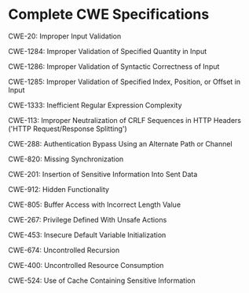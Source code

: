 

# Complete CWE Specifications

CWE-20: Improper Input Validation

CWE-1284: Improper Validation of Specified Quantity in Input

CWE-1286: Improper Validation of Syntactic Correctness of Input

CWE-1285: Improper Validation of Specified Index, Position, or Offset in Input

CWE-1333: Inefficient Regular Expression Complexity

CWE-113: Improper Neutralization of CRLF Sequences in HTTP Headers ('HTTP Request/Response Splitting')

CWE-288: Authentication Bypass Using an Alternate Path or Channel

CWE-820: Missing Synchronization

CWE-201: Insertion of Sensitive Information Into Sent Data

CWE-912: Hidden Functionality

CWE-805: Buffer Access with Incorrect Length Value

CWE-267: Privilege Defined With Unsafe Actions

CWE-453: Insecure Default Variable Initialization

CWE-674: Uncontrolled Recursion

CWE-400: Uncontrolled Resource Consumption

CWE-524: Use of Cache Containing Sensitive Information